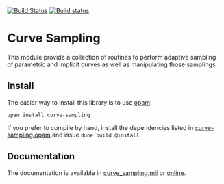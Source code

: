 [![Build Status](https://travis-ci.org/Chris00/ocaml-curve-sampling.svg?branch=master)](https://travis-ci.org/Chris00/ocaml-curve-sampling)
[![Build status](https://ci.appveyor.com/api/projects/status/rajos1g6j17e6plo?svg=true)](https://ci.appveyor.com/project/Chris00/ocaml-curve-sampling)

Curve Sampling
==============

This module provide a collection of routines to perform adaptive
sampling of parametric and implicit curves as well as manipulating
those samplings.

Install
-------

The easier way to install this library is to use [opam][]:

    opam install curve-sampling

If you prefer to compile by hand, install the dependencies listed in
[curve-sampling.opam](curve-sampling.opam) and issue `dune build
@install`.

[opam]: https://opam.ocaml.org/


Documentation
-------------

The documentation is available in
[curve_sampling.mli](src/curve_sampling.mli) or
[online](https://chris00.github.io/ocaml-curve-sampling/doc/curve-sampling/Curve_sampling/).

